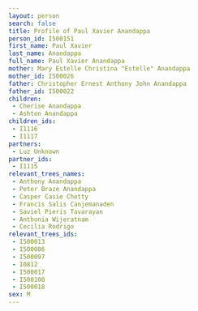 ```yaml
---
layout: person
search: false
title: Profile of Paul Xavier Anandappa
person_id: I500151
first_name: Paul Xavier
last_name: Anandappa
full_name: Paul Xavier Anandappa
mother: Mary Estelle Christina "Estelle" Anandappa
mother_id: I500026
father: Christopher Ernest Anthony John Anandappa
father_id: I500022
children:
 - Cherise Anandappa
 - Ashton Anandappa
children_ids:
 - I1116
 - I1117
partners:
 - Luz Unknown
partner_ids:
 - I1115
relevant_trees_names:
 - Anthony Anandappa
 - Peter Braze Anandappa
 - Casper Casie Chetty
 - Francis Salis Canjemanaden
 - Saviel Pieris Tavarayan
 - Anthonia Wijeratnam
 - Cecilia Rodrigo
relevant_trees_ids:
 - I500013
 - I500086
 - I500097
 - I0812
 - I500017
 - I500100
 - I500018
sex: M
---
```


